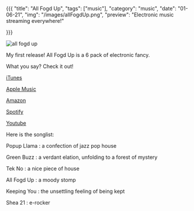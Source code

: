 {{{
  "title": "All Fogd Up",
  "tags": ["music"],
  "category": "music",
  "date": "01-06-21",
  "img": "/images/allFogdUp.png",
  "preview": "Electronic music streaming everywhere!"

}}}


![all fogd up](../images/allFogdUp.png "all fogd up")

My first release! All Fogd Up is a 6 pack of electronic fancy. 

What you say? Check it out! 

[iTunes](https://music.apple.com/us/album/all-fogd-up-ep/1546503011?uo=4&app=itunes)

[Apple Music](https://music.apple.com/us/album/all-fogd-up-ep/1546503011?uo=4&app=apple+music)

[Amazon](http://www.amazon.com/gp/product/B08RC9XMR9)

[Spotify](https://open.spotify.com/album/6fp5gZbz1rGKnk5b5YWLqO)

[Youtube](https://youtube.com/playlist?list=OLAK5uy_mCq5HAJfJY9fx2KHdg9rV_N2bh08E_eYU)

Here is the songlist:

Popup Llama : a confection of jazz pop house

Green Buzz : a verdant elation, unfolding to a forest of mystery

Tek No :  a nice piece of house

All Fogd Up : a moody stomp

Keeping You : the unsettling feeling of being kept

Shea 21 : e-rocker

